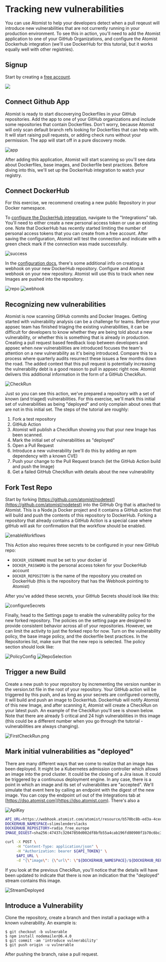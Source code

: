 # Tracking new vulnerabilities

You can use Atomist to help your developers detect when a pull reqeust will introduce new vulnerabilities that are not currently running in your production environment.  To see this in action, you'll need to add the Atomist application to one of your GitHub Organizations, and configure the Atomist Dockerhub integration (we'll use DockerHub for this tutorial, but it works equally well with other registries).

## Signup

Start by creating a [free account][signup].

<a href="https://dso.atomist.com/signup"><img src="img/ratchet/signup.png"/></a>

[signup]: https://dso.atomist.com/user/signup

## Connect Github App

Atomist is ready to start discoverying Dockerfiles in your GitHub repositories.  Add the app to one of your GitHub organizations and include some repositories that contain Dockerfiles. Don't worry, because Atomist will only scan default branch refs looking for Dockerfiles that can help with.  It will start raising pull requests, or adding check runs without your permission.  The app will start off in a pure discovery mode.

![app](img/ratchet/GitHubApp.png)

After adding this application, Atomist will start scanning so you'll see data about Dockerfiles, base images, and Dockerfile best practices.  Before diving into this, we'll set up the DockerHub integration to watch your registry.

## Connect DockerHub

For this exercise, we recommend creating a new public Repository in your Docker namespace.  

To [configure the DockerHub integration][dockerhub], navigate to the "Integrations" tab.  You'll need to either create a new personal access token or use an existing one.  Note that DockerHub has recently started limiting the number of personal access tokens that you can create from a free account.  After saving the configuration, Atomist will test the connection and indicate with a green check mark if the connection was made successfully.

![success](img/ratchet/dockerhub_success.png)

In the [configuration docs][dockerhub], there's some additional info on creating a webhook on your new DockerHub repository.  Configure and Atomist webhook on your new repository.  Atomist will use this to track when new Images are pushed into the repository.

[dockerhub]: https://docs.atomist.com/integration/dockerhub/

![repo](img/ratchet/CreateDHRepo.png)
![webhook](img/ratchet/CreateDHWebhook.png)

## Recognizing new vulnerabilities

Atomist is now scanning GitHub commits and Docker Images.  Getting started with vulnerability analysis can be a challenge for teams. Before your appsec team has finished triaging the existing vulnerabilities, it can be difficult for developers to know whether they are being told about a new vulnerability, or whether this is something that is already in production.  Creating a pull request based feedback loop between developers and appsec when _new_ vulnerabilities are introduced focuses the team's attention on a new vulnerability as it's being introduced.  Compare this to a process where quarterly audits resurrect these issues a few months down the road.  The added context that this pull request is potentially increasing the vulnerability debt is a good reason to pull in appsec right now.  Atomist delivers this additional information in the form of a GitHub CheckRun.

![CheckRun]()

Just so you can see this action, we've prepared a repository with a set of known (and triaged) vulnerabilities.  For this exercise, we'll mark this initial set of vulnerabilities as being "deployed" and only complain about ones that are not in this initial set.  The steps of the tutorial are roughly:

1.  Fork a test repository
2.  GitHub Action
3.  Atomist will publish a CheckRun showing you that your new Image has been scanned.
4.  Mark the initial set of vulnerabilities as "deployed"
5.  Open a Pull Request
6.  Introduce a new vulnerability (we'll do this by adding an npm dependency with a known CVE)
7.  Push your change to the Pull Request branch (let the GitHub Action build and push the Image)
8.  Get a failed GitHub CheckRun with details about the new vulnerability

## Fork Test Repo

Start by forking [https://github.com/atomist/nodetest](https://github.com/atomist/nodetest) into the GitHub Org that is attached to Atomist.  This is a Node.js Docker project and it contains a GitHub action that will build and push the contents of this repository to DockerHub.  Forking a repository that already contains a GitHub Action is a special case where gitHub will ask for confirmation that the workflow should be enabled. 

![enableWorkflows](img/ratchet/EnableWorkflows.png)

This Action also requires three secrets to be configured in your new GitHub repo:

* `DOCKER_USERNAME` must be set to your docker id
* `DOCKER_PASSWORD` is the personal access token for your DockerHub account
* `DOCKER_REPOSITORY` is the name of the repository you created on DockerHub (this is the repository that has the Webhook pointing to Atomist)

After you've added these secrets, your GitHub Secrets should look like this:

![configureSecrets](img/ratchet/ConfigureSecrets.png)

Finally, head to the Settings page to enable the vulnerability policy for the new forked repository.  The policies on the setting page are designed to provide consistent behavior across all of your repositories.  However, we can limit the activity to just the forked repo for now.  Turn on the vulnerability policy, the base image policy, and the dockerfile best practices.  In the Repositories list, make sure that the new repo is selected.  The policy section should look like:

![PolicyConfig](img/ratchet/PolicyConfig.png)
![RepoSelection](img/ratchet/RepoSelection.png)

## Trigger a new Build

Create a new push to your repository by incrementing the version number in the version.txt file in the root of your repository.  Your GitHub action will be triggered by this push, and as long as your secrets are configured correctly, it will build and push an image to DockerHub.  DockerHub will notify Atomist of this new Image, and after scanning it, Atomist will create a CheckRun on your latest push.  An example of the CheckRun you'll see is shown below.  Note that there are already 5 critical and 24 high vulnerabilities in this image (this could be a different number when you go through the tutorial - vulnerabilities are always changing).  

![FirstCheckRun.png](img/ratchet/FirstCheckRun.png)

## Mark initial vulnerabilities as "deployed"

There are many different ways that we come to realize that an image has been deployed.  It might be a Kubernetes admission controller which allows an image into the prod cluster.  It could be the closing of a Jira issue.  It could be triggered by a continuous deployment engine.  In any case, there is a point in which an image and its set of vulnerabilites are "accepted".  We'll simulate that event here by calling an endpoint with the digest of the new image.  You can copy the endpoint url out of the Integrations tab at [https://dso.atomist.com](https://dso.atomist.com).  There's also a 

![ApiKey](img/ratchet/ApiKey.png)

```bash
API_URL=https://webhook.atomist.com/atomist/resource/b570bc8b-ed3a-4ced-a52b-46276e6063b6 API_TOKEN=team::3765928D4DBD70E90174D03B54A239AE70FFE644CD02B87A64BA3F08462C6F44
DOCKERHUB_NAMESPACE=slimslenderslacks
DOCKERHUB_REPOSITORY=radio_free_europe
IMAGE_DIGEST=sha256:47437c32047850d002df8bfb55a4cab196fd80900f1b70c6bc3f2f3438169913

curl -X POST \
     -H "Content-Type: application/json" \
     -H "Authorization: bearer ${API_TOKEN}" \
     $API_URL \
     -d "{\"image\": {\"url\": \"${DOCKERHUB_NAMESPACE}/${DOCKERHUB_REPOSITORY}@${IMAGE_DIGEST}\"}}"
```

If you look at the previous CheckRun, you'll notice that the details will have been updated to indicate that there is now an indication that the "deployed" stream contains this image.

![StreamDeployed](img/ratchet/StreamDeployed.png)

## Introduce a Vulnerability

Clone the repository, create a branch and then install a package with a known vulnerability.  An example is:

```
$ git checkout -b vulnerable
$ npm install nodemailer@6.4.0
$ git commit -am 'introduce vulnerability'
$ git push origin -u vulnerable
```

After pushing the branch, raise a pull request.

